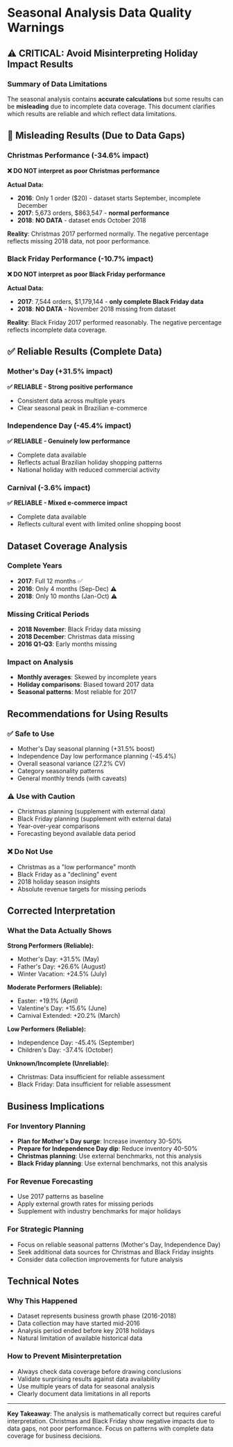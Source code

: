 # Seasonal Analysis Data Quality Warnings

## ⚠️ CRITICAL: Avoid Misinterpreting Holiday Impact Results

### Summary of Data Limitations

The seasonal analysis contains **accurate calculations** but some results can be **misleading** due to incomplete data coverage. This document clarifies which results are reliable and which reflect data limitations.

## 🚨 Misleading Results (Due to Data Gaps)

### Christmas Performance (-34.6% impact)
**❌ DO NOT interpret as poor Christmas performance**

**Actual Data:**
- **2016**: Only 1 order ($20) - dataset starts September, incomplete December
- **2017**: 5,673 orders, $863,547 - **normal performance**
- **2018**: **NO DATA** - dataset ends October 2018

**Reality**: Christmas 2017 performed normally. The negative percentage reflects missing 2018 data, not poor performance.

### Black Friday Performance (-10.7% impact)
**❌ DO NOT interpret as poor Black Friday performance**

**Actual Data:**
- **2017**: 7,544 orders, $1,179,144 - **only complete Black Friday data**
- **2018**: **NO DATA** - November 2018 missing from dataset

**Reality**: Black Friday 2017 performed reasonably. The negative percentage reflects incomplete data coverage.

## ✅ Reliable Results (Complete Data)

### Mother's Day (+31.5% impact)
**✅ RELIABLE - Strong positive performance**
- Consistent data across multiple years
- Clear seasonal peak in Brazilian e-commerce

### Independence Day (-45.4% impact)
**✅ RELIABLE - Genuinely low performance**
- Complete data available
- Reflects actual Brazilian holiday shopping patterns
- National holiday with reduced commercial activity

### Carnival (-3.6% impact)
**✅ RELIABLE - Mixed e-commerce impact**
- Complete data available
- Reflects cultural event with limited online shopping boost

## Dataset Coverage Analysis

### Complete Years
- **2017**: Full 12 months ✅
- **2016**: Only 4 months (Sep-Dec) ⚠️
- **2018**: Only 10 months (Jan-Oct) ⚠️

### Missing Critical Periods
- **2018 November**: Black Friday data missing
- **2018 December**: Christmas data missing
- **2016 Q1-Q3**: Early months missing

### Impact on Analysis
- **Monthly averages**: Skewed by incomplete years
- **Holiday comparisons**: Biased toward 2017 data
- **Seasonal patterns**: Most reliable for 2017

## Recommendations for Using Results

### ✅ Safe to Use
- Mother's Day seasonal planning (+31.5% boost)
- Independence Day low performance planning (-45.4%)
- Overall seasonal variance (27.2% CV)
- Category seasonality patterns
- General monthly trends (with caveats)

### ⚠️ Use with Caution
- Christmas planning (supplement with external data)
- Black Friday planning (supplement with external data)
- Year-over-year comparisons
- Forecasting beyond available data period

### ❌ Do Not Use
- Christmas as a "low performance" month
- Black Friday as a "declining" event
- 2018 holiday season insights
- Absolute revenue targets for missing periods

## Corrected Interpretation

### What the Data Actually Shows

**Strong Performers (Reliable):**
- Mother's Day: +31.5% (May)
- Father's Day: +26.6% (August)
- Winter Vacation: +24.5% (July)

**Moderate Performers (Reliable):**
- Easter: +19.1% (April)
- Valentine's Day: +15.6% (June)
- Carnival Extended: +20.2% (March)

**Low Performers (Reliable):**
- Independence Day: -45.4% (September)
- Children's Day: -37.4% (October)

**Unknown/Incomplete (Unreliable):**
- Christmas: Data insufficient for reliable assessment
- Black Friday: Data insufficient for reliable assessment

## Business Implications

### For Inventory Planning
- **Plan for Mother's Day surge**: Increase inventory 30-50%
- **Prepare for Independence Day dip**: Reduce inventory 40-50%
- **Christmas planning**: Use external benchmarks, not this analysis
- **Black Friday planning**: Use external benchmarks, not this analysis

### For Revenue Forecasting
- Use 2017 patterns as baseline
- Apply external growth rates for missing periods
- Supplement with industry benchmarks for major holidays

### For Strategic Planning
- Focus on reliable seasonal patterns (Mother's Day, Independence Day)
- Seek additional data sources for Christmas and Black Friday insights
- Consider data collection improvements for future analysis

## Technical Notes

### Why This Happened
- Dataset represents business growth phase (2016-2018)
- Data collection may have started mid-2016
- Analysis period ended before key 2018 holidays
- Natural limitation of available historical data

### How to Prevent Misinterpretation
- Always check data coverage before drawing conclusions
- Validate surprising results against data availability
- Use multiple years of data for seasonal analysis
- Clearly document data limitations in all reports

---

**Key Takeaway**: The analysis is mathematically correct but requires careful interpretation. Christmas and Black Friday show negative impacts due to data gaps, not poor performance. Focus on patterns with complete data coverage for business decisions.